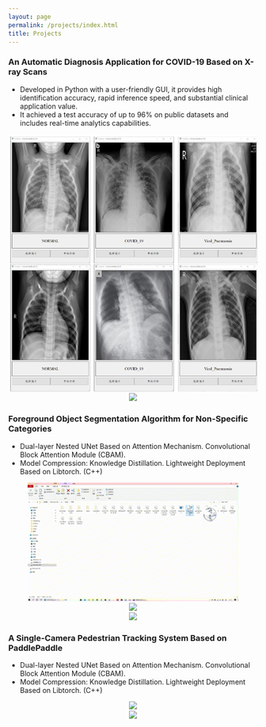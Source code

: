 ```yaml
---
layout: page
permalink: /projects/index.html
title: Projects
---
```



### An Automatic Diagnosis Application for COVID-19 Based on X-ray Scans

- Developed in Python with a user-friendly GUI, it provides high identification accuracy, rapid inference speed, and substantial clinical application value.<br>
- It achieved a test accuracy of up to 96% on public datasets and includes real-time analytics capabilities.<br>

<div align=center>
	<img src="/images/projects/covid_1.png"/>
</div>

<div align=center>
	<img src="/images/projects/covid_2.png"/>
</div>

### Foreground Object Segmentation Algorithm for Non-Specific Categories

- Dual-layer Nested UNet Based on Attention Mechanism. Convolutional Block Attention Module (CBAM).<br>
- Model Compression: Knowledge Distillation. Lightweight Deployment Based on Libtorch. (C++)<br>

<div align=center>
	<img src="/videos/video_dan_1.gif"/>
</div>

<div align=center>
	<img src="/videos/video_dan_2.gif"/>
</div>

<div align=center>
	<img src="/videos/video_dan_3.gif"/>
</div>

### A Single-Camera Pedestrian Tracking System Based on PaddlePaddle

- Dual-layer Nested UNet Based on Attention Mechanism. Convolutional Block Attention Module (CBAM).<br>
- Model Compression: Knowledge Distillation. Lightweight Deployment Based on Libtorch. (C++)<br>

<div align=center>
	<img src="/videos/video_detection_1.gif"/>
</div>

<div align=center>
	<img src="/videos/video_detection_2.gif"/>
</div>


<br>
